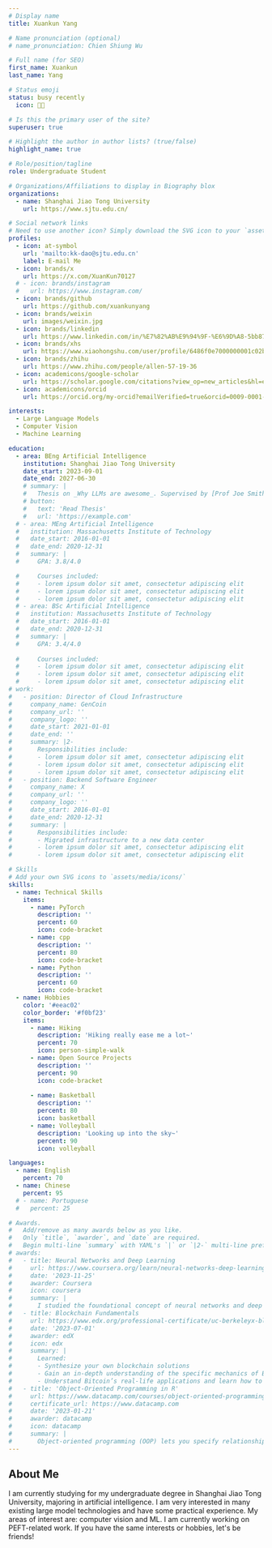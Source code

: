 ```yaml
---
# Display name
title: Xuankun Yang

# Name pronunciation (optional)
# name_pronunciation: Chien Shiung Wu

# Full name (for SEO)
first_name: Xuankun
last_name: Yang

# Status emoji
status: busy recently
  icon: 😶‍🌫️

# Is this the primary user of the site?
superuser: true

# Highlight the author in author lists? (true/false)
highlight_name: true

# Role/position/tagline
role: Undergraduate Student

# Organizations/Affiliations to display in Biography blox
organizations:
  - name: Shanghai Jiao Tong University
    url: https://www.sjtu.edu.cn/

# Social network links
# Need to use another icon? Simply download the SVG icon to your `assets/media/icons/` folder.
profiles:
  - icon: at-symbol
    url: 'mailto:kk-dao@sjtu.edu.cn'
    label: E-mail Me
  - icon: brands/x
    url: https://x.com/XuanKun70127
  # - icon: brands/instagram
  #   url: https://www.instagram.com/
  - icon: brands/github
    url: https://github.com/xuankunyang
  - icon: brands/weixin
    url: images/weixin.jpg
  - icon: brands/linkedin
    url: https://www.linkedin.com/in/%E7%82%AB%E9%94%9F-%E6%9D%A8-5bb877365/
  - icon: brands/xhs
    url: https://www.xiaohongshu.com/user/profile/6486f0e7000000001c02b45d
  - icon: brands/zhihu
    url: https://www.zhihu.com/people/allen-57-19-36
  - icon: academicons/google-scholar
    url: https://scholar.google.com/citations?view_op=new_articles&hl=en&imq=%E6%9D%A8%E7%82%AB%E9%94%9F&authuser=1#
  - icon: academicons/orcid
    url: https://orcid.org/my-orcid?emailVerified=true&orcid=0009-0001-0763-5776

interests:
  - Large Language Models
  - Computer Vision
  - Machine Learning

education:
  - area: BEng Artificial Intelligence
    institution: Shanghai Jiao Tong University
    date_start: 2023-09-01
    date_end: 2027-06-30
    # summary: |
    #   Thesis on _Why LLMs are awesome_. Supervised by [Prof Joe Smith](https://example.com). Presented papers at 5 IEEE conferences with the contributions being published in 2 Springer journals.
    # button:
    #   text: 'Read Thesis'
    #   url: 'https://example.com'
  # - area: MEng Artificial Intelligence
  #   institution: Massachusetts Institute of Technology
  #   date_start: 2016-01-01
  #   date_end: 2020-12-31
  #   summary: |
  #     GPA: 3.8/4.0

  #     Courses included:
  #     - lorem ipsum dolor sit amet, consectetur adipiscing elit
  #     - lorem ipsum dolor sit amet, consectetur adipiscing elit
  #     - lorem ipsum dolor sit amet, consectetur adipiscing elit
  # - area: BSc Artificial Intelligence
  #   institution: Massachusetts Institute of Technology
  #   date_start: 2016-01-01
  #   date_end: 2020-12-31
  #   summary: |
  #     GPA: 3.4/4.0
      
  #     Courses included:
  #     - lorem ipsum dolor sit amet, consectetur adipiscing elit
  #     - lorem ipsum dolor sit amet, consectetur adipiscing elit
  #     - lorem ipsum dolor sit amet, consectetur adipiscing elit
# work:
#   - position: Director of Cloud Infrastructure
#     company_name: GenCoin
#     company_url: ''
#     company_logo: ''
#     date_start: 2021-01-01
#     date_end: ''
#     summary: |2-
#       Responsibilities include:
#       - lorem ipsum dolor sit amet, consectetur adipiscing elit
#       - lorem ipsum dolor sit amet, consectetur adipiscing elit
#       - lorem ipsum dolor sit amet, consectetur adipiscing elit
#   - position: Backend Software Engineer
#     company_name: X
#     company_url: ''
#     company_logo: ''
#     date_start: 2016-01-01
#     date_end: 2020-12-31
#     summary: |
#       Responsibilities include:
#       - Migrated infrastructure to a new data center
#       - lorem ipsum dolor sit amet, consectetur adipiscing elit
#       - lorem ipsum dolor sit amet, consectetur adipiscing elit

# Skills
# Add your own SVG icons to `assets/media/icons/`
skills:
  - name: Technical Skills
    items:
      - name: PyTorch
        description: ''
        percent: 60
        icon: code-bracket
      - name: cpp
        description: ''
        percent: 80
        icon: code-bracket
      - name: Python
        description: ''
        percent: 60
        icon: code-bracket
  - name: Hobbies
    color: '#eeac02'
    color_border: '#f0bf23'
    items:
      - name: Hiking
        description: 'Hiking really ease me a lot~'
        percent: 70
        icon: person-simple-walk
      - name: Open Source Projects
        description: ''
        percent: 90
        icon: code-bracket
        
      - name: Basketball
        description: ''
        percent: 80
        icon: basketball
      - name: Volleyball
        description: 'Looking up into the sky~'
        percent: 90
        icon: volleyball

languages:
  - name: English
    percent: 70
  - name: Chinese
    percent: 95
  # - name: Portuguese
  #   percent: 25

# Awards.
#   Add/remove as many awards below as you like.
#   Only `title`, `awarder`, and `date` are required.
#   Begin multi-line `summary` with YAML's `|` or `|2-` multi-line prefix and indent 2 spaces below.
# awards:
#   - title: Neural Networks and Deep Learning
#     url: https://www.coursera.org/learn/neural-networks-deep-learning
#     date: '2023-11-25'
#     awarder: Coursera
#     icon: coursera
#     summary: |
#       I studied the foundational concept of neural networks and deep learning. By the end, I was familiar with the significant technological trends driving the rise of deep learning; build, train, and apply fully connected deep neural networks; implement efficient (vectorized) neural networks; identify key parameters in a neural network’s architecture; and apply deep learning to your own applications.
#   - title: Blockchain Fundamentals
#     url: https://www.edx.org/professional-certificate/uc-berkeleyx-blockchain-fundamentals
#     date: '2023-07-01'
#     awarder: edX
#     icon: edx
#     summary: |
#       Learned:
#       - Synthesize your own blockchain solutions
#       - Gain an in-depth understanding of the specific mechanics of Bitcoin
#       - Understand Bitcoin’s real-life applications and learn how to attack and destroy Bitcoin, Ethereum, smart contracts and Dapps, and alternatives to Bitcoin’s Proof-of-Work consensus algorithm
#   - title: 'Object-Oriented Programming in R'
#     url: https://www.datacamp.com/courses/object-oriented-programming-with-s3-and-r6-in-r
#     certificate_url: https://www.datacamp.com
#     date: '2023-01-21'
#     awarder: datacamp
#     icon: datacamp
#     summary: |
#       Object-oriented programming (OOP) lets you specify relationships between functions and the objects that they can act on, helping you manage complexity in your code. This is an intermediate level course, providing an introduction to OOP, using the S3 and R6 systems. S3 is a great day-to-day R programming tool that simplifies some of the functions that you write. R6 is especially useful for industry-specific analyses, working with web APIs, and building GUIs.
---
```


## About Me

I am currently studying for my undergraduate degree in Shanghai Jiao Tong University, majoring in artificial intelligence.
I am very interested in many existing large model technologies and have some practical experience. My areas of interest are: computer vision and ML. I am currently working on PEFT-related work.
If you have the same interests or hobbies, let's be friends!
